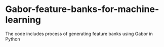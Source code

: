 # Gabor-feature-banks-for-machine-learning
The code includes process of generating feature banks using Gabor in Python
